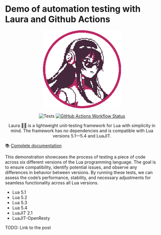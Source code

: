 # Demo of automation testing with Laura and Github Actions

<div align="center">
  <img src="https://raw.githubusercontent.com/dknight/laura/refs/heads/main/misc/laura-256.png" width="256" height="256" alt="Laura Testing Framework">
</div>

<p align="center">
<img src="https://github.com/dknight/laura/actions/workflows/tests.yml/badge.svg" alt="Tests"></a>
<a href="https://github.com/dknight/laura-actions-demo/actions/workflows/tests.yml"><img alt="GitHub Actions Workflow Status" src="https://img.shields.io/github/actions/workflow/status/dknight/laura-actions-demo/tests.yml"></a></p>

<p align="center">
Laura 👧🏻 is a lightweight unit-testing framework for Lua with simplicity in mind.
The framework has no dependencies and is compatible with Lua versions 5.1&mdash;5.4 and LuaJIT.
</p>

📚 [Complete documentation](https://www.whoop.ee/post/laura-unit-testing-framework-for-lua.html)


This demonstration showcases the process of testing a piece of code across six
different versions of the Lua programming language. The goal is to ensure
compatibility, identify potential issues, and observe any differences in
behavior between versions. By running these tests, we can assess the code’s
performance, stability, and necessary adjustments for seamless functionality
across all Lua versions.

- Lua 5.1
- Lua 5.2
- Lua 5.3
- Lua 5.4
- LuaJIT 2.1
- LuaJIT-OpenResty

TODO: Link to the post
